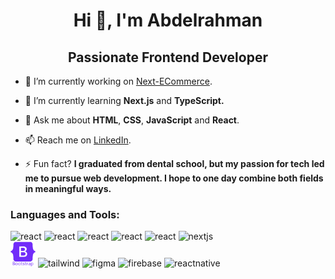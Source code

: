 <h1 align="center">Hi 👋, I'm Abdelrahman</h1>
<h2 align="center">Passionate Frontend Developer</h2>

- 🔭 I’m currently working on [Next-ECommerce](https://github.com/abdelrahmanHSalama/Next-ECommerce).

- 🌱 I’m currently learning **Next.js** and **TypeScript.**

- 💬 Ask me about **HTML**, **CSS**, **JavaScript** and **React**.

- 📫 Reach me on [LinkedIn](https://www.linkedin.com/in/abdelrahmanhsalama/).

- ⚡ Fun fact? **I graduated from dental school, but my passion for tech led me to pursue web development. I hope to one day combine both fields in meaningful ways.**

<h3 align="left">Languages and Tools:</h3>
<p align="left">
        <img
        src="https://img.shields.io/badge/react-%2320232a.svg?style=for-the-badge&logo=html5&logoColor=%23E34F26"
        alt="react"
    />
        <img
        src="https://img.shields.io/badge/react-%2320232a.svg?style=for-the-badge&logo=react&logoColor=%2361DAFB"
        alt="react"
    />
        <img
        src="https://img.shields.io/badge/react-%2320232a.svg?style=for-the-badge&logo=react&logoColor=%2361DAFB"
        alt="react"
    />
        <img
        src="https://img.shields.io/badge/react-%2320232a.svg?style=for-the-badge&logo=react&logoColor=%2361DAFB"
        alt="react"
    />
    <img
        src="https://img.shields.io/badge/react-%2320232a.svg?style=for-the-badge&logo=react&logoColor=%2361DAFB"
        alt="react"
    />
    <img
        src="https://www.svgrepo.com/show/354113/nextjs-icon.svg"
        alt="nextjs"
        width="40"
        height="40"
    />
  <br>
    <img
        src="https://raw.githubusercontent.com/devicons/devicon/master/icons/bootstrap/bootstrap-plain-wordmark.svg"
        alt="bootstrap"
        width="40"
        height="40"
    />
    <img
        src="https://tailwindcss.com/_next/static/media/tailwindcss-mark.d52e9897.svg"
        alt="tailwind"
        width="40"
        height="40"
    />
    <img
        src="https://www.vectorlogo.zone/logos/figma/figma-icon.svg"
        alt="figma"
        width="40"
        height="40"
    />
    <img
        src="https://www.vectorlogo.zone/logos/firebase/firebase-icon.svg"
        alt="firebase"
        width="40"
        height="40"
    />
    <img
        src="https://reactnative.dev/img/header_logo.svg"
        alt="reactnative"
        width="40"
        height="40"
    />
</p>


